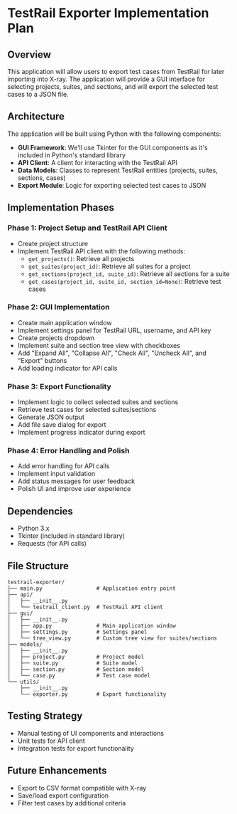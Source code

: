 # TestRail Exporter Implementation Plan

## Overview
This application will allow users to export test cases from TestRail for later importing into X-ray. The application will provide a GUI interface for selecting projects, suites, and sections, and will export the selected test cases to a JSON file.

## Architecture
The application will be built using Python with the following components:
- **GUI Framework**: We'll use Tkinter for the GUI components as it's included in Python's standard library
- **API Client**: A client for interacting with the TestRail API
- **Data Models**: Classes to represent TestRail entities (projects, suites, sections, cases)
- **Export Module**: Logic for exporting selected test cases to JSON

## Implementation Phases

### Phase 1: Project Setup and TestRail API Client
- Create project structure
- Implement TestRail API client with the following methods:
  - `get_projects()`: Retrieve all projects
  - `get_suites(project_id)`: Retrieve all suites for a project
  - `get_sections(project_id, suite_id)`: Retrieve all sections for a suite
  - `get_cases(project_id, suite_id, section_id=None)`: Retrieve test cases

### Phase 2: GUI Implementation
- Create main application window
- Implement settings panel for TestRail URL, username, and API key
- Create projects dropdown
- Implement suite and section tree view with checkboxes
- Add "Expand All", "Collapse All", "Check All", "Uncheck All", and "Export" buttons
- Add loading indicator for API calls

### Phase 3: Export Functionality
- Implement logic to collect selected suites and sections
- Retrieve test cases for selected suites/sections
- Generate JSON output
- Add file save dialog for export
- Implement progress indicator during export

### Phase 4: Error Handling and Polish
- Add error handling for API calls
- Implement input validation
- Add status messages for user feedback
- Polish UI and improve user experience

## Dependencies
- Python 3.x
- Tkinter (included in standard library)
- Requests (for API calls)

## File Structure
```
testrail-exporter/
├── main.py                 # Application entry point
├── api/
│   ├── __init__.py
│   └── testrail_client.py  # TestRail API client
├── gui/
│   ├── __init__.py
│   ├── app.py              # Main application window
│   ├── settings.py         # Settings panel
│   └── tree_view.py        # Custom tree view for suites/sections
├── models/
│   ├── __init__.py
│   ├── project.py          # Project model
│   ├── suite.py            # Suite model
│   ├── section.py          # Section model
│   └── case.py             # Test case model
└── utils/
    ├── __init__.py
    └── exporter.py         # Export functionality
```

## Testing Strategy
- Manual testing of UI components and interactions
- Unit tests for API client
- Integration tests for export functionality

## Future Enhancements
- Export to CSV format compatible with X-ray
- Save/load export configuration
- Filter test cases by additional criteria